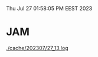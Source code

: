 Thu Jul 27 01:58:05 PM EEST 2023
# JAM
<a href='./cache/202307/27_13.log'>./cache/202307/27_13.log</a>
